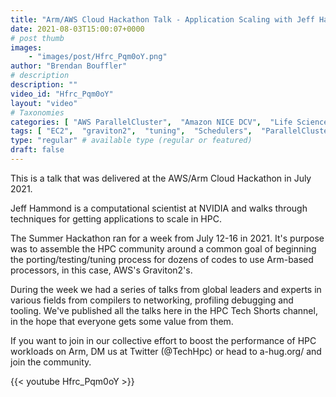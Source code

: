 ```yaml
---
title: "Arm/AWS Cloud Hackathon Talk - Application Scaling with Jeff Hammond"
date: 2021-08-03T15:00:07+0000
# post thumb
images:
    - "images/post/Hfrc_Pqm0oY.png"
author: "Brendan Bouffler"
# description
description: ""
video_id: "Hfrc_Pqm0oY"
layout: "video"
# Taxonomies
categories: [ "AWS ParallelCluster",  "Amazon NICE DCV",  "Life Sciences", ]
tags: [ "EC2",  "graviton2",  "tuning",  "Schedulers",  "ParallelCluster",  "arm",  "Lustre",  "vizualization",  "porting",  "GPUs",  "High Performance Computing",  "virtualization",  "scaling",  "DCV",  "HPC",  "CPUs",  "graviton",  "Storage",  "Covid-19",  "processors",  "techshorts", ]
type: "regular" # available type (regular or featured)
draft: false
---
```


This is a talk that was delivered at the AWS/Arm Cloud Hackathon in July 2021.

Jeff Hammond is a computational scientist at NVIDIA and walks through techniques for getting applications to scale in HPC.

The Summer Hackathon ran for a week from July 12-16 in 2021. It's purpose was to assemble the HPC community around a common goal of beginning the porting/testing/tuning process for dozens of codes to use Arm-based processors, in this case, AWS's Graviton2's.

During the week we had a series of talks from global leaders and experts in various fields from compilers to networking, profiling debugging and tooling. We've published all the talks here in the HPC Tech Shorts channel, in the hope that everyone gets some value from them.

If you want to join in our collective effort to boost the performance of HPC workloads on Arm, DM us at Twitter (@TechHpc) or head to a-hug.org/ and join the community.

{{< youtube Hfrc_Pqm0oY >}}